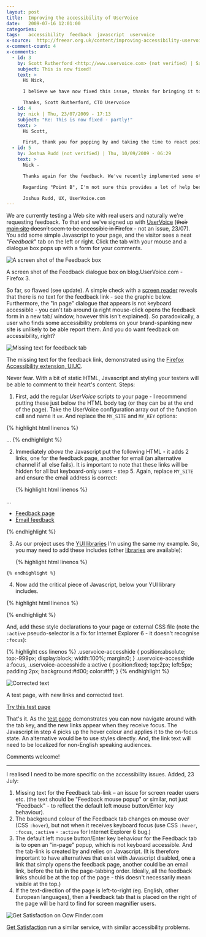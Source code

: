 ```yaml
---
layout: post
title:  Improving the accessibility of UserVoice
date:   2009-07-16 12:01:00
categories:
tags:   accessibility  feedback  javascript  uservoice
x-source:  http://freear.org.uk/content/improving-accessibility-uservoice
x-comment-count: 4
x-comments:
  - id: 3
    by: Scott Rutherford <http://www.uservoice.com> (not verified) | Sat, 18/07/2009 - 17:25
    subject: This is now fixed!
    text: >
      Hi Nick,

      I believe we have now fixed this issue, thanks for bringing it to our attention. Are you still having issues with the main site in Firefox? If so, do you think you could send more information on it to support?

      Thanks, Scott Rutherford, CTO Uservoice
  - id: 4
    by: nick | Thu, 23/07/2009 - 17:13
    subject: "Re: This is now fixed - partly!"
    text: >
      Hi Scott,

      First, thank you for popping by and taking the time to react positively. (I can confirm that the site works fine in Firefox 3.) ...
  - id: 5
    by: Joshua Rudd (not verified) | Thu, 10/09/2009 - 06:29
    text: >
      Nick -

      Thanks again for the feedback. We've recently implemented some other accessibility improvements on our feedback sites, and are looking back at these recommendations again. I think the way we may approach "Point C" is to provide two links for screen readers: 1) for the javascript popup and 2) a direct link to the feedback site.

      Regarding "Point B", I'm not sure this provides a lot of help because once the user clicks on the modal dialogue the tab is no longer active or in focus.

      Joshua Rudd, UX, UserVoice.com
---
```



We are currently testing a Web site with real users and naturally we're requesting feedback.
To that end we've signed up with [UserVoice][] (<del>their [main site][] doesn't
seem to be accessible in Firefox</del> - not an issue, 23/07).
You add some simple Javascript to your page, and the visitor sees a neat "_Feedback_" tab on the left or right.
Click the tab with your mouse and a dialogue box pops up with a form for your comments.

![A screen shot of the Feedback box][img-1]

A screen shot of the Feedback dialogue box on blog.UserVoice.com - Firefox 3.

So far, so flawed (see update). A simple check with a [screen reader][] reveals that there is no text for the feedback link - see the graphic below. Furthermore, the "in page" dialogue that appears is not keyboard accessible - you can't tab around (a right mouse-click opens the feedback form in a new tab/ window, however this isn't explained). So paradoxically, a user who finds some accessibility problems on your brand-spanking new site is unlikely to be able report them. And you do want feedback on accessibility, right?

![Missing text for feedback tab][img-2]

The missing text for the feedback link, demonstrated using the [Firefox Accessibility extension, UIUC][uiuc].

Never fear. With a bit of static HTML, Javascript and styling your testers will be able to comment to their heart's content. Steps:

1. First, add the regular _UserVoice_ scripts to your page - I recommend putting
these just below the HTML body tag (or they can be at the end of the page).
Take the UserVoice configuration array out of the function call and name it `uv`.
And replace the `MY_SITE` and `MY_KEY` options:


{% highlight html linenos %}
<body>
…
<script type="text/javascript">
 var uservoiceJsHost = ("https:"==document.location.protocol) ? "https://uservoice.com" : "http://cdn.uservoice.com"
 document.write(unescape("%3Cscript src='" +uservoiceJsHost+ "/javascripts/widgets/tab.js' type='text/javascript'%3E%3C/script%3E"))
</script>
<script type="text/javascript">
var uv={
  key: 'MY_KEY',
  host: 'MY_SITE.uservoice.com',
  forum: 'general',
  alignment: 'left', // 'left', 'right'
  background_color:'#d00',
  text_color: 'white',
  hover_color: '#04a',
  lang: 'en'
};
UserVoice.Tab.show(uv);
</script>
{% endhighlight %}


2. Immediately _above_ the Javascript put the following HTML - it adds 2 links, one
for the feedback page, another for email (an alternative channel if all else fails).
It is important to note that these links will be hidden for all but keyboard-only users - step 5.
Again, replace `MY_SITE` and ensure the email address is correct:

    {% highlight html linenos %}
<body>
  …
<ul id="uservoice-feedback-noscript" lang="en">
  <li><a href="http://MY_SITE.uservoice.com/pages/general#">Feedback page</a></li>
  <li><a href="mailto:contact@MY_SITE.com?subject=MY_SITE%20feedback">Email feedback</a></li>
</ul>
    {% endhighlight %}

3. As our project uses the [YUI libraries][yui] I'm using the same my example.
    So, you may need to add these includes (other [libraries][] are available):


    {% highlight html linenos %}
<script type="text/javascript" src="http://yui.yahooapis.com/2.7.0/build/yahoo/yahoo-min.js"></script>
<script type="text/javascript" src="http://yui.yahooapis.com/2.7.0/build/event/event-min.js"></script>
    {% endhighlight %}

4. Now add the critical piece of Javascript, below your YUI library includes.

{% highlight html linenos %}
<script type="text/javascript">
YAHOO.util.Event.onAvailable('uservoice-feedback-tab', function(){
  var no = document.getElementById('uservoice-feedback-noscript');
  var tab= document.getElementById('uservoice-feedback-tab');
  var el = document.createElement('span');
  tab.onfocus= function(){ tab.style.backgroundColor = uv.hover_color };
  tab.onblur = function(){ tab.style.backgroundColor = uv.background_color; };
  tab.appendChild(el);
  el.innerHTML = 'Feedback mouse popup';
  el.className = no.className = 'uservoice-accesshide';
});
</script>
{% endhighlight %}


And, add these style declarations to your page or external CSS file (note the
`:active` pseudo-selector is a fix for Internet Explorer 6 - it doesn't recognise `:focus`):

{% highlight css linenos %}
.uservoice-accesshide {
  position:absolute;
  top:-999px;
  display:block;
  width:100%;
  margin:0;
}
.uservoice-accesshide a:focus, .uservoice-accesshide a:active {
  position:fixed;
  top:2px;
  left:5px;
  padding:2px;
  background:#d00;
  color:#fff;
}
{% endhighlight %}


![Corrected text][img-3]

A test page, with new links and corrected text.

[Try this test page][test]

That's it. As the [test page][test] demonstrates you can now navigate around
with the tab key, and the new links appear when they receive focus.
The Javascript in step 4 picks up the hover colour and applies it to the on-focus state.
An alternative would be to use styles directly.
And, the link text will need to be localized for non-English speaking audiences.

Comments welcome!

---

I realised I need to be more specific on the accessibility issues. Added, 23 July:

1. Missing text for the Feedback tab-link – an issue for screen reader users etc.
(the text should be "Feedback mouse popup" or similar, not just "Feedback" - to reflect the default left mouse button/Enter key behaviour).
2. The background colour of the Feedback tab changes on mouse over (CSS `:hover`),
but not when it receives keyboard focus (use CSS `:hover`, `:focus`, `:active` - `:active` for Internet Explorer 6 bug.)
3. The default left mouse button/Enter key behaviour for the Feedback tab is to open
an "in-page" popup, which is not keyboard accessible. And the tab-link is created by and relies on Javascript.
(It is therefore important to have alternatives that exist with Javascript disabled, one a link that simply opens the feedback page, another could be an email link, before the tab in the page-tabbing order.
Ideally, all the feedback links should be at the top of the page - this doesn't necessarily mean visible at the top.)
4. If the text-direction of the page is left-to-right (eg. English, other European languages),
then a Feedback tab that is placed on the right of the page will be hard to find for screen magnifier users.

![Get Satisfaction on Ocw Finder.com][img-4]

[Get Satisfaction][] run a similar service, with similar accessibility problems.


[UserVoice]: http://blog.uservoice.com/
[main site]: http://uservoice.com/
[uiuc]: http://firefox.cita.uiuc.edu/
[screen reader]: http://nvda-project.org/
[yui]: http://developer.yahoo.com/yui/event/ "Yahoo YUI Javascript libraries"
[libraries]: http://jquery.com/ "jQuery Javascript library"
[test]: http://freear.org.uk/example?a=uservoice
[Get Satisfaction]: http://getsatisfaction.com/

[img-1]: http://lh3.ggpht.com/_jU8d1WdVVKA/Sl9bPpgJawI/AAAAAAAAAuY/sSbfR_X2sHQ/s720/scr6_blog.uservoice.com_saf-pop.png
[img-2]: http://lh5.ggpht.com/_jU8d1WdVVKA/Sl5H05l_8gI/AAAAAAAAAs4/yCupC1GIv5E/s512/scr2_blog.uservoice.com_fx-ac-red.png
[img-3]: http://lh4.ggpht.com/_jU8d1WdVVKA/Sl5H1A4lymI/AAAAAAAAAs8/V46DT2cepyw/s512/scr3_blog.uservoice.com_fx-ac-red.png
[img-4]: http://lh3.ggpht.com/_jU8d1WdVVKA/Sl8MIqp5bpI/AAAAAAAAAtk/9F0n7QEjseU/s512/scr4_ocwfinder.com_getsatis_fx.png

[End]: end
